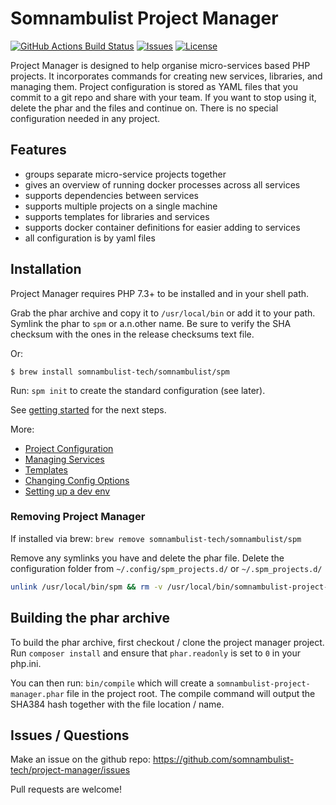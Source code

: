 # Somnambulist Project Manager

[![GitHub Actions Build Status](https://img.shields.io/github/workflow/status/somnambulist-tech/project-manager/release?logo=github)](https://github.com/somnambulist-tech/project-manager/actions?query=workflow%3Arelease)
[![Issues](https://img.shields.io/github/issues/somnambulist-tech/project-manager?logo=github)](https://github.com/somnambulist-tech/project-manager/issues)
[![License](https://img.shields.io/github/license/somnambulist-tech/project-manager?logo=github)](https://github.com/somnambulist-tech/project-manager/blob/master/LICENSE)

Project Manager is designed to help organise micro-services based PHP projects. It
incorporates commands for creating new services, libraries, and managing them.
Project configuration is stored as YAML files that you commit to a git repo and
share with your team. If you want to stop using it, delete the phar and the files
and continue on. There is no special configuration needed in any project.

## Features

 * groups separate micro-service projects together
 * gives an overview of running docker processes across all services
 * supports dependencies between services
 * supports multiple projects on a single machine
 * supports templates for libraries and services
 * supports docker container definitions for easier adding to services
 * all configuration is by yaml files

## Installation

Project Manager requires PHP 7.3+ to be installed and in your shell path.

Grab the phar archive and copy it to `/usr/local/bin` or add it to your path.
Symlink the phar to `spm` or a.n.other name. Be sure to verify the SHA checksum with
the ones in the release checksums text file.

Or:

    $ brew install somnambulist-tech/somnambulist/spm

Run: `spm init` to create the standard configuration (see later).

See [getting started](docs/getting-started.md) for the next steps.

More:

 * [Project Configuration](docs/project-configuration.md)
 * [Managing Services](docs/services.md)
 * [Templates](docs/templates.md)
 * [Changing Config Options](docs/changing-config.md)
 * [Setting up a dev env](docs/init-dev-env.md)

### Removing Project Manager

If installed via brew: `brew remove somnambulist-tech/somnambulist/spm`

Remove any symlinks you have and delete the phar file. Delete the configuration folder
from `~/.config/spm_projects.d/` or `~/.spm_projects.d/`

```bash
unlink /usr/local/bin/spm && rm -v /usr/local/bin/somnambulist-project-manager.phar
```

## Building the phar archive

To build the phar archive, first checkout / clone the project manager project. Run
`composer install` and ensure that `phar.readonly` is set to `0` in your php.ini.

You can then run: `bin/compile` which will create a `somnambulist-project-manager.phar`
file in the project root. The compile command will output the SHA384 hash together with the
file location / name.

## Issues / Questions

Make an issue on the github repo: https://github.com/somnambulist-tech/project-manager/issues

Pull requests are welcome!
